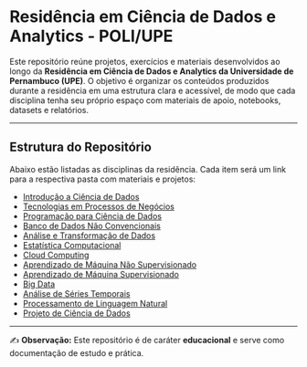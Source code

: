 # Residência em Ciência de Dados e Analytics - POLI/UPE

Este repositório reúne projetos, exercícios e materiais desenvolvidos ao longo da **Residência em Ciência de Dados e Analytics da Universidade de Pernambuco (UPE)**.
O objetivo é organizar os conteúdos produzidos durante a residência em uma estrutura clara e acessível, de modo que cada disciplina tenha seu próprio espaço com materiais de apoio, notebooks, datasets e relatórios.

---

## Estrutura do Repositório

Abaixo estão listadas as disciplinas da residência. Cada item será um link para a respectiva pasta com materiais e projetos:

* [Introdução a Ciência de Dados](./)
* [Tecnologias em Processos de Negócios](./)
* [Programação para Ciência de Dados](./)
* [Banco de Dados Não Convencionais](./)
* [Análise e Transformação de Dados](./)
* [Estatística Computacional](./)
* [Cloud Computing](./)
* [Aprendizado de Máquina Não Supervisionado](./)
* [Aprendizado de Máquina Supervisionado](./)
* [Big Data](./)
* [Análise de Séries Temporais](./)
* [Processamento de Linguagem Natural](./)
* [Projeto de Ciência de Dados](./)

---

✍️ **Observação:** Este repositório é de caráter **educacional** e serve como documentação de estudo e prática.

